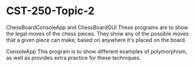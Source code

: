 # CST-250-Topic-2

ChessBoardConsoleApp and ChessBoardGUI
These programs are to show the legal moves of the chess pieces. They show any of the possible moves that a given piece can make, based on anywhere it's placed on the board. 


ConsoleApp
This program is to show different examples of polymorphism, as well as provides extra practice for these techniques. 

